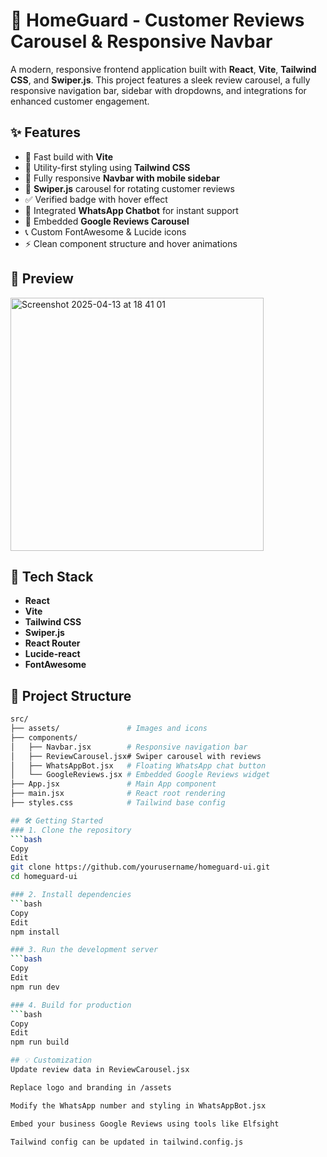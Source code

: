 # 🏡 HomeGuard - Customer Reviews Carousel & Responsive Navbar

A modern, responsive frontend application built with **React**, **Vite**, **Tailwind CSS**, and **Swiper.js**. This project features a sleek review carousel, a fully responsive navigation bar, sidebar with dropdowns, and integrations for enhanced customer engagement.

## ✨ Features

- 🚀 Fast build with **Vite**
- 🎨 Utility-first styling using **Tailwind CSS**
- 📱 Fully responsive **Navbar with mobile sidebar**
- 🔁 **Swiper.js** carousel for rotating customer reviews
- ✅ Verified badge with hover effect
- 💬 Integrated **WhatsApp Chatbot** for instant support
- 🌟 Embedded **Google Reviews Carousel**
- 📞 Custom FontAwesome & Lucide icons
- ⚡ Clean component structure and hover animations

## 📸 Preview

<img width="405" alt="Screenshot 2025-04-13 at 18 41 01" src="https://github.com/user-attachments/assets/03e1792c-e867-4850-9ca0-c4b6d799e6f2" />
 


## 🔧 Tech Stack

- **React**
- **Vite**
- **Tailwind CSS**
- **Swiper.js**
- **React Router**
- **Lucide-react**
- **FontAwesome**

## 📂 Project Structure

```bash
src/
├── assets/               # Images and icons
├── components/
│   ├── Navbar.jsx        # Responsive navigation bar
│   ├── ReviewCarousel.jsx# Swiper carousel with reviews
│   ├── WhatsAppBot.jsx   # Floating WhatsApp chat button
│   └── GoogleReviews.jsx # Embedded Google Reviews widget
├── App.jsx               # Main App component
├── main.jsx              # React root rendering
├── styles.css            # Tailwind base config

## 🛠️ Getting Started
### 1. Clone the repository
```bash
Copy
Edit
git clone https://github.com/yourusername/homeguard-ui.git
cd homeguard-ui

### 2. Install dependencies
```bash
Copy
Edit
npm install

### 3. Run the development server
```bash
Copy
Edit
npm run dev

### 4. Build for production
```bash
Copy
Edit
npm run build

## 💡 Customization
Update review data in ReviewCarousel.jsx

Replace logo and branding in /assets

Modify the WhatsApp number and styling in WhatsAppBot.jsx

Embed your business Google Reviews using tools like Elfsight

Tailwind config can be updated in tailwind.config.js
